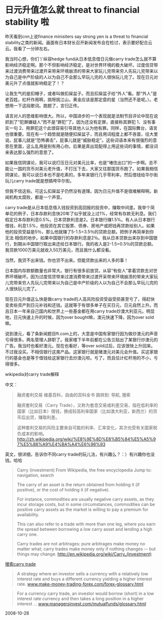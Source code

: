 # 日元升值怎么就 threat to financial stability 啦

昨天看到cnn上说finance minisiters say strong yen is a threat to financial stability之类的新闻。画面有日本财长召开新闻发布会在检讨，表示要好配合云云。我看了一分钟左右。

我当时心想，你们丫纵容hedge fund从日本低息借日元做carry trade怎么就不算影响经济稳定啊。那个不但影响经济稳定，是对世界环境的极大破坏。过度信贷带来过渡消费带来过渡开采带来环境崩溃的带来大家玩儿完带来穷人先玩儿完带来以为自己是中产阶级的人以为自己不会那么早玩儿完的人很快玩儿完了。现在日元对美元升了点值就影响稳定了！？

让我生气的是扣帽子，或者叫做扣屎盆子。而且扣屎盆子给“外人”看。那“外人”是老百姓。杠杆作用啊，挑呀挑江山，黄金应该是那定盘的星（当然还不是呢。）。老想用一下这段歌词。跑题了，言归正传。

语言对人的思维影响很大。所以，中国进步的一个表现就是法制节目评论中现在说抓到了“犯罪嫌疑人”而不是“罪犯”了。因为还没有定罪，直接称其罪犯 1、没有事实一句 2、用罪犯这个此很容易引导其他人认为他有罪。同样，在国际舞台，语言也很重要。现在有一个趋势就是随便扣屎盆子，而且用词程度上都不吝啬，往大里说。屁事儿就是“恐怖袭击”，屁事儿就是“威胁稳定”。这些词语本来有很强烈的意思在里面，这么乱用是别有用心你。后果是真出现配得上用这些词的事情，都没词来表达那么强烈的意思了。

如果我信阴谋论，我可以说打压日元对美元比率，也是“堵住出口”的一步啊。总不能让一国的货币对美元老升值，不打压下去，大家又往那国货币跑了。如果我相信阴谋论，我可以说日本也不是吃素的，多年来银行几乎零利率，然后借钱给华尔街玩儿carry trade就是想搞垮华尔街。

但我不信这些。可这么扣屎盆子仍然没有道理。因为日元升值不是很难解释啊。新闻机构太腐败，都是一个声音。

carry trade是从日本低息借入钱投资到高回报的投资中，赚取中间差。我举个简单花的例子，日本存款利息快20年了似乎就没上过1%，经常有存款无利息。我们假定日本存款利息0.5%。日本贷款利息是2。日本银行赚1.5%。有人从日本银行借钱，利息1.5%，他投资在其它股票、债券、房地产或把钱再贷款给别人。如果他的投资受益是5％，那么他就赚了5-1.5=3.5％的贷款总额。把例子再简单到你无法 相信的地步。如果中国银行的存款利息是2％。我从日本贷款出来存到中国银行，到期从中国银行取出来还给日本银行。我的收入是2-1.5=0.5％的贷款总额。我贷款1000万美元就收入50万美元，而且我什么都没看。

当然，我贷不出来钱。你也贷不出来。但能贷款出来的人多的事！

日本国内存款额数量也非常大。银行有很多前放贷。从容“有些人”拿着贷款去对世界环境破坏。因为过度信贷带来过渡消费带来过渡开采带来环境崩溃的带来大家玩儿完带来穷人先玩儿完带来以为自己是中产阶级的人以为自己不会那么早玩儿完的人很快玩儿完了。

现在日元升值这么快是做carry trade的人高风险投资受益受损甚至亏了，得赶快变卖些资产到日元补钱和还钱。这就等于有很多单子在买日元，日元自然上升。而且日本一年来自己国内和世界上一些基金都在用carry trade炒澳大利亚元。明显地，日元快速上升的时候，因为over bought嘛，澳元快速下降，因为over sold嘛。

说到澳元，看了条新闻题目ft.com上的，大意是中国有家银行因为做炒澳元的声音亏得很多。两名管理人辞职了。我家楼下半年前都在公告兰贴出了某银行炒澳元的广告。我当时也看好澳元。现在也看好，等over sold过后，应该很快上升回来。不过我没买。不相信银行这类产品。这家银行就是赌澳元对美元会升值。买这家银行的基金也是等于借钱给这家银行去炒澳元呗。亏了。而且估计杠杆用的不小，亏得很多。

wikipedia对carry trade解释

中文：

> 融资套利交易
> 维基百科，自由的百科全书
> 跳转到: 导航, 搜索
> 
> 融资套利交易（Carry Trade），又称为套息交易或利差交易，指在低利率的国家（比如日本）借钱，换成较高利率国家（比如澳大利亚，新西兰）的货币后出贷，赚取利差。
> 
> 这种套利交易的风险主要来自可能的利率、汇率变化，其次也受有关国家税负成本的影响。
> http://zh.wikipedia.org/wiki/%E8%9E%8D%E8%B5%84%E5%A5%97%E5%88%A9%E4%BA%A4%E6%98%93

英文，很详细，告诉你不同carry trade的玩儿法，有兴趣么？：）有兴趣你也没钱。哈哈

> Carry (investment)
> From Wikipedia, the free encyclopedia
> Jump to: navigation, search
> 
> The carry of an asset is the return obtained from holding it (if positive), or the cost of holding it (if negative).
> 
> For instance, commodities are usually negative carry assets, as they incur storage costs, but in some circumstances, commodities can be positive carry assets as the market is willing to pay a premium for availability.
> 
> This can also refer to a trade with more than one leg, where you earn the spread between borrowing a low carry asset and lending a high carry one.
> 
> Carry trades are not arbitrages: pure arbitrages make money no matter what; carry trades make money only if nothing changes -- but things may change.
> http://en.wikipedia.org/wiki/Carry_(investment)


[搜索carry trade](http://www.google.cn/search?hl=zh-CN&newwindow=1&client=firefox-a&rls=com.ubuntu%3Azh-CN%3Aunofficial&hs=25x&q=wiki+carry+trade&btnG=Google+%E6%90%9C%E7%B4%A2&meta=)


> A strategy where an investor sells a currency with a relatively low interest rate and buys a different currency yielding a higher interest rate.
> www.make-money-trading-forex.com/forex-glossary.html


> For a currency carry trade, an investor would borrow (short) in a low interest rate currency and then takes a long position in a higher interest ...
> www.managersinvest.com/mutualfunds/glossary.html
<!--break-->


2008-10-28